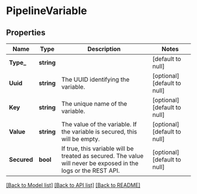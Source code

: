 # PipelineVariable

## Properties
Name | Type | Description | Notes
------------ | ------------- | ------------- | -------------
**Type_** | **string** |  | [default to null]
**Uuid** | **string** | The UUID identifying the variable. | [optional] [default to null]
**Key** | **string** | The unique name of the variable. | [optional] [default to null]
**Value** | **string** | The value of the variable. If the variable is secured, this will be empty. | [optional] [default to null]
**Secured** | **bool** | If true, this variable will be treated as secured. The value will never be exposed in the logs or the REST API. | [optional] [default to null]

[[Back to Model list]](../README.md#documentation-for-models) [[Back to API list]](../README.md#documentation-for-api-endpoints) [[Back to README]](../README.md)


